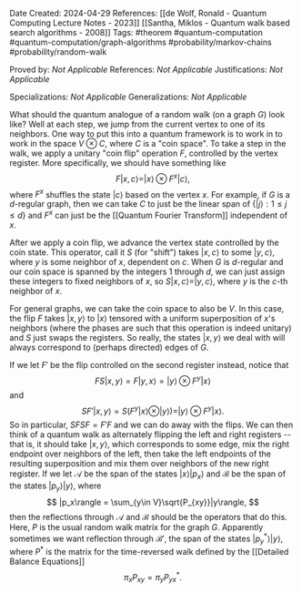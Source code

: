 Date Created: 2024-04-29
References: [[de Wolf, Ronald - Quantum Computing Lecture Notes - 2023]] [[Santha, Miklos - Quantum walk based search algorithms - 2008]]
Tags: #theorem #quantum-computation #quantum-computation/graph-algorithms #probability/markov-chains #probability/random-walk 

Proved by: <i>Not Applicable</i>
References: <i>Not Applicable</i>
Justifications: <i>Not Applicable</i>

Specializations: <i>Not Applicable</i>
Generalizations: <i>Not Applicable</i>


What should the quantum analogue of a random walk (on a graph $G$) look like? Well at each step, we jump from the current vertex to one of its neighbors. One way to put this into a quantum framework is to work in to work in the space $V \otimes C$, where $C$ is a "coin space". To take a step in the walk, we apply a unitary "coin flip" operation $F$, controlled by the vertex register. More specifically, we should have something like 
$$
F|x, c\rangle = |x\rangle \otimes F^x|c\rangle,
$$
where $F^x$ shuffles the state $|c\rangle$ based on the vertex $x$. For example, if $G$ is a $d$-regular graph, then we can take $C$ to just be the linear span of $\{|j\rangle: 1 \leq j\leq d\}$  and $F^x$ can just be the [[Quantum Fourier Transform]] independent of $x$.

After we apply a coin flip, we advance the vertex state controlled by the coin state. This operator, call it $S$ (for "shift") takes $|x, c\rangle$ to some $|y, c\rangle$, where $y$ is some neighbor of $x$, dependent on $c$. When $G$ is $d$-regular and our coin space is spanned by the integers 1 through $d$, we can just assign these integers to fixed neighbors of $x$, so $S|x, c\rangle = |y, c\rangle$, where $y$ is the $c$-th neighbor of $x$.

For general graphs, we can take the coin space to also be $V$. In this case, the flip $F$ takes $|x, y\rangle$ to $|x\rangle$ tensored with a uniform superposition of $x$'s neighbors (where the phases are such that this operation is indeed unitary) and $S$ just swaps the registers. So really, the states $|x,y\rangle$ we deal with will always correspond to (perhaps directed) edges of $G$.

If we let $F'$ be the flip controlled on the second register instead, notice that
$$
FS|x, y\rangle = F|y, x\rangle = |y\rangle \otimes F^y|x\rangle
$$
and
$$
SF'|x,y\rangle = S(F^y|x\rangle \otimes |y\rangle) = |y\rangle \otimes F^y|x\rangle.
$$
So in particular, $SFSF = F'F$ and we can do away with the flips. We can then think of a quantum walk as alternately flipping the left and right registers -- that is, it should take $|x, y\rangle$, which corresponds to some edge, mix the right endpoint over neighbors of the left, then take the left endpoints of the resulting superposition and mix them over neighbors of the new right register. If we let $\mathcal A$ be the span of the states $|x\rangle |p_x\rangle$ and $\mathcal B$ be the span of the states $|p_y\rangle|y\rangle$, where
$$
|p_x\rangle = \sum_{y\in V}\sqrt{P_{xy}}|y\rangle,
$$
then the reflections through $\mathcal A$ and $\mathcal B$ should be the operators that do this. Here, $P$ is the usual random walk matrix for the graph $G$. Apparently sometimes we want reflection through $\mathcal B'$, the span of the states $|p_y^*\rangle |y\rangle$, where $P^*$ is the matrix for the time-reversed walk defined by the [[Detailed Balance Equations]]
$$
\pi_xP_{xy} = \pi_yP^*_{yx}.
$$

